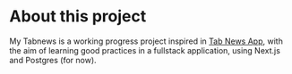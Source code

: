 # About this project

My Tabnews is a working progress project inspired in [Tab News App](https://www.tabnews.com.br/), with the aim of learning good practices in a fullstack application, using Next.js and Postgres (for now).
